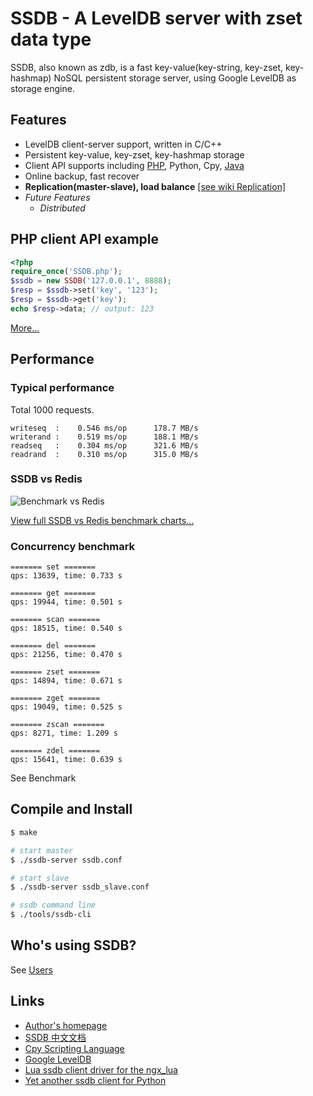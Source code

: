 # SSDB - A LevelDB server with zset data type

SSDB, also known as zdb, is a fast key-value(key-string, key-zset, key-hashmap) NoSQL persistent storage server, using Google LevelDB as storage engine. 

## Features

* LevelDB client-server support, written in C/C++
* Persistent key-value, key-zset, key-hashmap storage
* Client API supports including [PHP](https://github.com/ideawu/ssdb/wiki/Documentation_PHP_API), Python, Cpy, [Java](https://github.com/ideawu/ssdb/wiki/Documentation_Java_API)
* Online backup, fast recover
* **Replication(master-slave), load balance** [\[see wiki Replication\]](https://github.com/ideawu/ssdb/wiki/Replication)
* <i>Future Features</i>
  * <i>Distributed</i>

## PHP client API example

```php
<?php
require_once('SSDB.php');
$ssdb = new SSDB('127.0.0.1', 8888);
$resp = $ssdb->set('key', '123');
$resp = $ssdb->get('key');
echo $resp->data; // output: 123
```

[More...](https://github.com/ideawu/ssdb/wiki/Documentation_PHP_API)

## Performance

### Typical performance

Total 1000 requests.

```
writeseq  :    0.546 ms/op      178.7 MB/s
writerand :    0.519 ms/op      188.1 MB/s
readseq   :    0.304 ms/op      321.6 MB/s
readrand  :    0.310 ms/op      315.0 MB/s
```

### SSDB vs Redis

![Benchmark vs Redis](http://www.ideawu.com/ssdb/ssdb-vs-redis.png)

[View full SSDB vs Redis benchmark charts...](http://www.ideawu.com/ssdb/)

### Concurrency benchmark

```
======= set =======
qps: 13639, time: 0.733 s

======= get =======
qps: 19944, time: 0.501 s

======= scan =======
qps: 18515, time: 0.540 s

======= del =======
qps: 21256, time: 0.470 s

======= zset =======
qps: 14894, time: 0.671 s

======= zget =======
qps: 19049, time: 0.525 s

======= zscan =======
qps: 8271, time: 1.209 s

======= zdel =======
qps: 15641, time: 0.639 s
```

See Benchmark 

## Compile and Install

```sh
$ make

# start master
$ ./ssdb-server ssdb.conf

# start slave
$ ./ssdb-server ssdb_slave.conf

# ssdb command line
$ ./tools/ssdb-cli
```

## Who's using SSDB?

See [Users](https://github.com/ideawu/ssdb/wiki/Users)

## Links

* [Author's homepage](http://www.ideawu.com/blog/)
* [SSDB 中文文档](http://www.ideawu.net/blog/category/ssdb)
* [Cpy Scripting Language](https://code.google.com/p/cpy-scripting-language/)
* [Google LevelDB](https://code.google.com/p/leveldb/)
* [Lua ssdb client driver for the ngx_lua](https://github.com/LazyZhu/lua-resty-ssdb)
* [Yet another ssdb client for Python](https://github.com/ifduyue/pyssdb)
